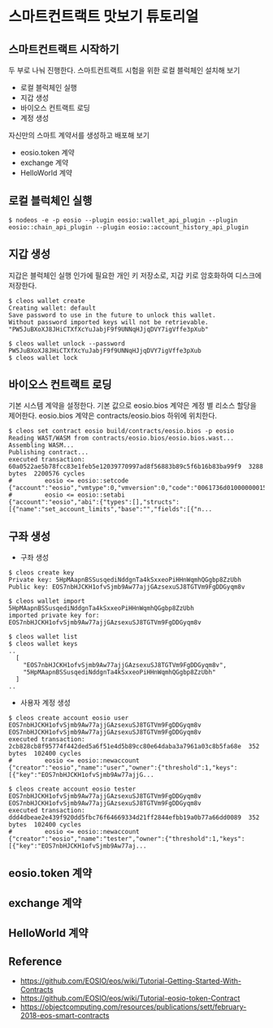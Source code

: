 # 스마트컨트랙트 맛보기 튜토리얼

## 스마트컨트랙트 시작하기
두 부로 나눠 진행한다.
스마트컨트랙트 시험을 위한 로컬 블럭체인 설치해 보기 
- 로컬 블럭체인 실행
- 지갑 생성
- 바이오스 컨트랙트 로딩
- 계정 생성

자신만의 스마트 계약서를 생성하고 배포해 보기
- eosio.token 계약
- exchange 계약
- HelloWorld 계약

## 로컬 블럭체인 실행
```
$ nodeos -e -p eosio --plugin eosio::wallet_api_plugin --plugin eosio::chain_api_plugin --plugin eosio::account_history_api_plugin 
```

## 지갑 생성
지갑은 블럭체인 실행 인가에 필요한 개인 키 저장소로, 지갑 키로 암호화하여 디스크에 저장한다.
```
$ cleos wallet create
Creating wallet: default
Save password to use in the future to unlock this wallet.
Without password imported keys will not be retrievable.
"PW5JuBXoXJ8JHiCTXfXcYuJabjF9f9UNNqHJjqDVY7igVffe3pXub"

$ cleos wallet unlock --password PW5JuBXoXJ8JHiCTXfXcYuJabjF9f9UNNqHJjqDVY7igVffe3pXub
$ cleos wallet lock
```

## 바이오스 컨트랙트 로딩
기본 시스템 계약을 설정한다. 기본 값으로 eosio.bios 계약은 계정 별 리소스 할당을 제어한다.
eosio.bios 계약은 contracts/eosio.bios 하위에 위치한다. 
```
$ cleos set contract eosio build/contracts/eosio.bios -p eosio
Reading WAST/WASM from contracts/eosio.bios/eosio.bios.wast...
Assembling WASM...
Publishing contract...
executed transaction: 60a0522ae5b78fcc83e1feb5e12039770997ad8f56883b89c5f6b16b83ba99f9  3288 bytes  2200576 cycles
#         eosio <= eosio::setcode               {"account":"eosio","vmtype":0,"vmversion":0,"code":"0061736d0100000001581060037f7e7f0060057f7e7e7e7e...
#         eosio <= eosio::setabi                {"account":"eosio","abi":{"types":[],"structs":[{"name":"set_account_limits","base":"","fields":[{"n...
```

## 구좌 생성
- 구좌 생성
```
$ cleos create key
Private key: 5HpMAapnBSSusqediNddgnTa4kSxxeoPiHHnWqmhQGgbp8ZzUbh
Public key: EOS7nbHJCKH1ofvSjmb9Aw77ajjGAzsexuSJ8TGTVm9FgDDGyqm8v

$ cleos wallet import 5HpMAapnBSSusqediNddgnTa4kSxxeoPiHHnWqmhQGgbp8ZzUbh
imported private key for: EOS7nbHJCKH1ofvSjmb9Aw77ajjGAzsexuSJ8TGTVm9FgDDGyqm8v

$ cleos wallet list
$ cleos wallet keys
..
  [
    "EOS7nbHJCKH1ofvSjmb9Aw77ajjGAzsexuSJ8TGTVm9FgDDGyqm8v",
    "5HpMAapnBSSusqediNddgnTa4kSxxeoPiHHnWqmhQGgbp8ZzUbh"
  ]
..
```
- 사용자 계정 생성
```
$ cleos create account eosio user EOS7nbHJCKH1ofvSjmb9Aw77ajjGAzsexuSJ8TGTVm9FgDDGyqm8v EOS7nbHJCKH1ofvSjmb9Aw77ajjGAzsexuSJ8TGTVm9FgDDGyqm8v
executed transaction: 2cb828cb8f95774f442ded5a6f51e4d5b89cc80e64daba3a7961a03c8b5fa68e  352 bytes  102400 cycles
#         eosio <= eosio::newaccount            {"creator":"eosio","name":"user","owner":{"threshold":1,"keys":[{"key":"EOS7nbHJCKH1ofvSjmb9Aw77ajjG...

$ cleos create account eosio tester EOS7nbHJCKH1ofvSjmb9Aw77ajjGAzsexuSJ8TGTVm9FgDDGyqm8v EOS7nbHJCKH1ofvSjmb9Aw77ajjGAzsexuSJ8TGTVm9FgDDGyqm8v
executed transaction: ddd4dbeae2e439f920dd5fbc76f64669334d21ff2844efbb19a0b77a66dd0089  352 bytes  102400 cycles
#         eosio <= eosio::newaccount            {"creator":"eosio","name":"tester","owner":{"threshold":1,"keys":[{"key":"EOS7nbHJCKH1ofvSjmb9Aw77aj...
```

## eosio.token 계약
## exchange 계약
## HelloWorld 계약

## Reference
- https://github.com/EOSIO/eos/wiki/Tutorial-Getting-Started-With-Contracts
- https://github.com/EOSIO/eos/wiki/Tutorial-eosio-token-Contract
- https://objectcomputing.com/resources/publications/sett/february-2018-eos-smart-contracts
